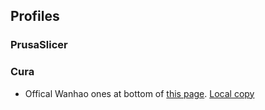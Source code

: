 Profiles
--------

### PrusaSlicer

### Cura

-   Offical Wanhao ones at bottom of [this
    page](https://www.printer3d.one/en/forums/topic/duplicator-6-d6-official-software-cura-wanhao-edition/).
    [Local copy](./profiles/cura/)
